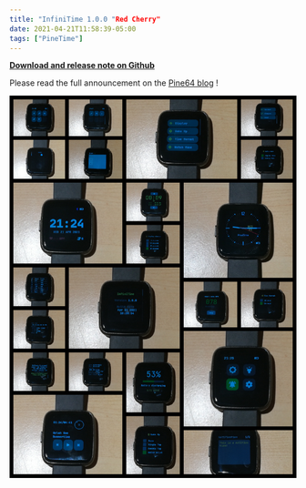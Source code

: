 ```yaml
---
title: "InfiniTime 1.0.0 "Red Cherry"
date: 2021-04-21T11:58:39-05:00
tags: ["PineTime"]
---
```


**[Download and release note on Github](https://github.com/JF002/InfiniTime/tree/1.0.0)**

Please read the full announcement on the [Pine64 blog](https://www.pine64.org/2021/04/22/its-time-infinitime-1-0/) !

![InfiniTime 1.0](collage.png)
